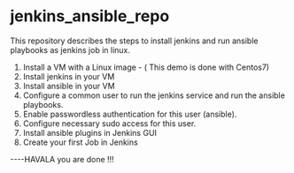 # jenkins_ansible_repo

This repository describes the steps to install jenkins and run ansible playbooks as jenkins job in linux.

1. Install a VM with a Linux image - ( This demo is done with  Centos7)
2. Install jenkins in your VM
3. Install ansible in your VM
4. Configure a common user to run the jenkins service and run the ansible playbooks. 
5. Enable passwordless authentication for this user  (ansible). 
6. Configure necessary sudo access for this user.
7. Install ansible plugins in Jenkins GUI
8. Create your first Job in Jenkins 


----HAVALA you are done !!!
